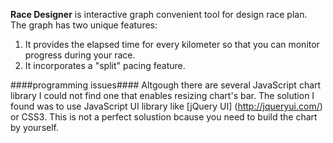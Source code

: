 **Race Designer** is interactive graph convenient tool for design race plan.   
The graph has two unique features:  
1) It provides the elapsed time for every kilometer so that you can monitor progress during your race.  
2) It incorporates a "split" pacing feature.

####programming issues####
Altgough there are several JavaScript chart library I could not find one that enables resizing chart's bar. The solution I found was to use JavaScript UI library like [jQuery UI] (http://jqueryui.com/) or CSS3. This is not a perfect solustion bcause you need to build the chart by yourself.     
